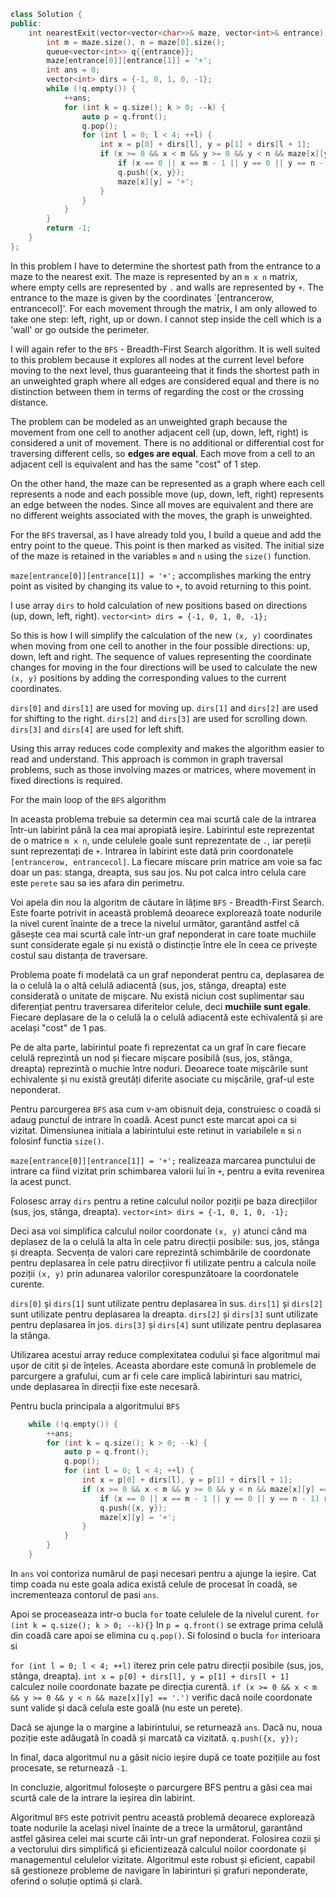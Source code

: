 ```cpp 
class Solution {
public:
    int nearestExit(vector<vector<char>>& maze, vector<int>& entrance) {
        int m = maze.size(), n = maze[0].size();
        queue<vector<int>> q{{entrance}};
        maze[entrance[0]][entrance[1]] = '+';
        int ans = 0;
        vector<int> dirs = {-1, 0, 1, 0, -1};
        while (!q.empty()) {
            ++ans;
            for (int k = q.size(); k > 0; --k) {
                auto p = q.front();
                q.pop();
                for (int l = 0; l < 4; ++l) {
                    int x = p[0] + dirs[l], y = p[1] + dirs[l + 1];
                    if (x >= 0 && x < m && y >= 0 && y < n && maze[x][y] == '.') {
                        if (x == 0 || x == m - 1 || y == 0 || y == n - 1) return ans;
                        q.push({x, y});
                        maze[x][y] = '+';
                    }
                }
            }
        }
        return -1;
    }
};

```

In this problem I have to determine the shortest path from the entrance to a maze to the nearest exit.
The maze is represented by an `m x n` matrix, where empty cells are represented by `.` and walls are represented by `+`.
The entrance to the maze is given by the coordinates `[entrancerow, entrancecol]'.
For each movement through the matrix, I am only allowed to take one step: left, right, up or down. I cannot step inside the cell which is a 'wall' or go outside the perimeter.

I will again refer to the `BFS` - Breadth-First Search algorithm. It is well suited to this problem because it explores all nodes at the current level before moving to the next level, thus guaranteeing that it finds the shortest path in an unweighted graph where all edges are considered equal and there is no distinction between them in terms of regarding the cost or the crossing distance.

The problem can be modeled as an unweighted graph because the movement from one cell to another adjacent cell (up, down, left, right) is considered a unit of movement. There is no additional or differential cost for traversing different cells, so **edges are equal**.
Each move from a cell to an adjacent cell is equivalent and has the same "cost" of 1 step.

On the other hand, the maze can be represented as a graph where each cell represents a node and each possible move (up, down, left, right) represents an edge between the nodes.
Since all moves are equivalent and there are no different weights associated with the moves, the graph is unweighted.

For the `BFS` traversal, as I have already told you, I build a queue and add the entry point to the queue. This point is then marked as visited.
The initial size of the maze is retained in the variables `m` and `n` using the `size()` function.

`maze[entrance[0]][entrance[1]] = '+';` accomplishes marking the entry point as visited by changing its value to `+`, to avoid returning to this point.

I use array `dirs` to hold calculation of new positions based on directions (up, down, left, right).
`vector<int> dirs = {-1, 0, 1, 0, -1};`

So this is how I will simplify the calculation of the new `(x, y)` coordinates when moving from one cell to another in the four possible directions: up, down, left and right. The sequence of values ​​representing the coordinate changes for moving in the four directions will be used to calculate the new `(x, y)` positions by adding the corresponding values ​​to the current coordinates.

`dirs[0]` and `dirs[1]` are used for moving up.
`dirs[1]` and `dirs[2]` are used for shifting to the right.
`dirs[2]` and `dirs[3]` are used for scrolling down.
`dirs[3]` and `dirs[4]` are used for left shift.

Using this array reduces code complexity and makes the algorithm easier to read and understand. This approach is common in graph traversal problems, such as those involving mazes or matrices, where movement in fixed directions is required.

For the main loop of the `BFS` algorithm






In aceasta problema trebuie sa determin cea mai scurtă cale de la intrarea într-un labirint până la cea mai apropiată ieșire. 
Labirintul este reprezentat de o matrice `m x n`, unde celulele goale sunt reprezentate de `.`, iar pereții sunt reprezentați de `+`.
Intrarea în labirint este dată prin coordonatele `[entrancerow, entrancecol]`.
La fiecare miscare prin matrice am voie sa fac doar un pas: stanga, dreapta, sus sau jos. Nu pot calca intro celula care este `perete` sau sa ies afara din perimetru.

Voi apela din nou la algoritm de căutare în lățime `BFS` - Breadth-First Search. Este foarte potrivit in această problemă deoarece explorează toate nodurile la nivel curent înainte de a trece la nivelul următor, garantând astfel că găsește cea mai scurtă cale într-un graf neponderat in care toate muchiile sunt considerate egale și nu există o distincție între ele în ceea ce privește costul sau distanța de traversare.

Problema poate fi modelată ca un graf neponderat pentru ca, deplasarea de la o celulă la o altă celulă adiacentă (sus, jos, stânga, dreapta) este considerată o unitate de mișcare. Nu există niciun cost suplimentar sau diferențiat pentru traversarea diferitelor celule, deci **muchiile sunt egale**.
Fiecare deplasare de la o celulă la o celulă adiacentă este echivalentă și are același "cost" de 1 pas.

Pe de alta parte, labirintul poate fi reprezentat ca un graf în care fiecare celulă reprezintă un nod și fiecare mișcare posibilă (sus, jos, stânga, dreapta) reprezintă o muchie între noduri.
Deoarece toate mișcările sunt echivalente și nu există greutăți diferite asociate cu mișcările, graf-ul este neponderat.


Pentru parcurgerea `BFS` asa cum v-am obisnuit deja, construiesc o coadă si adaug punctul de intrare în coadă. Acest punct este marcat apoi ca si vizitat.
Dimensiunea initiala a labirintului este retinut in variabilele `m` si `n` folosinf functia `size()`.

`maze[entrance[0]][entrance[1]] = '+';` realizeaza marcarea punctului de intrare ca fiind vizitat prin schimbarea valorii lui în `+`, pentru a evita revenirea la acest punct.

Folosesc array `dirs` pentru a retine calculul noilor poziții pe baza direcțiilor (sus, jos, stânga, dreapta).
`vector<int> dirs = {-1, 0, 1, 0, -1};`

Deci asa voi simplifica calculul noilor coordonate `(x, y)` atunci când ma deplasez de la o celulă la alta în cele patru direcții posibile: sus, jos, stânga și dreapta. Secvența de valori care reprezintă schimbările de coordonate pentru deplasarea în cele patru direcțiivor fi utilizate pentru a calcula noile poziții `(x, y)` prin adunarea valorilor corespunzătoare la coordonatele curente.

`dirs[0]` și `dirs[1]` sunt utilizate pentru deplasarea în sus.
`dirs[1]` și `dirs[2]` sunt utilizate pentru deplasarea la dreapta.
`dirs[2]` și `dirs[3]` sunt utilizate pentru deplasarea în jos.
`dirs[3]` și `dirs[4]` sunt utilizate pentru deplasarea la stânga.

Utilizarea acestui array reduce complexitatea codului și face algoritmul mai ușor de citit și de înțeles. Aceasta abordare este comună în problemele de parcurgere a grafului, cum ar fi cele care implică labirinturi sau matrici, unde deplasarea în direcții fixe este necesară.

Pentru bucla principala a algoritmului `BFS`
```cpp
    while (!q.empty()) {
        ++ans;
        for (int k = q.size(); k > 0; --k) {
            auto p = q.front();
            q.pop();
            for (int l = 0; l < 4; ++l) {
                int x = p[0] + dirs[l], y = p[1] + dirs[l + 1];
                if (x >= 0 && x < m && y >= 0 && y < n && maze[x][y] == '.') {
                    if (x == 0 || x == m - 1 || y == 0 || y == n - 1) return ans;
                    q.push({x, y});
                    maze[x][y] = '+';
                }
            }
        }
    }
```
In `ans` voi contoriza numărul de pași necesari pentru a ajunge la ieșire.
Cat timp coada nu este goala adica există celule de procesat în coadă, se incrementeaza contorul de pasi `ans`.

Apoi se proceaseaza intr-o bucla `for` toate celulele de la nivelul curent. `for (int k = q.size(); k > 0; --k){}` 
In `p = q.front()` se extrage prima celulă din coadă care apoi se elimina cu `q.pop()`.
Si folosind o bucla `for` interioara si

`for (int l = 0; l < 4; ++l)` iterez prin cele patru direcții posibile (sus, jos, stânga, dreapta).
`int x = p[0] + dirs[l], y = p[1] + dirs[l + 1]` calculez noile coordonate bazate pe direcția curentă.
`if (x >= 0 && x < m && y >= 0 && y < n && maze[x][y] == '.')` verific dacă noile coordonate sunt valide și dacă celula este goală (nu este un perete).

Dacă se ajunge la o margine a labirintului, se returnează `ans`.
Dacă nu, noua poziție este adăugată în coadă și marcată ca vizitată. `q.push({x, y});`

In final, daca algoritmul nu a găsit nicio ieșire după ce toate pozițiile au fost procesate, se returnează `-1`.

In concluzie, algoritmul folosește o parcurgere BFS pentru a găsi cea mai scurtă cale de la intrare la ieșirea din labirint. 

Algoritmul `BFS` este potrivit pentru această problemă deoarece explorează toate nodurile la același nivel înainte de a trece la următorul, garantând astfel găsirea celei mai scurte căi într-un graf neponderat. Folosirea cozii și a vectorului dirs simplifică și eficientizează calculul noilor coordonate și managementul celulelor vizitate. Algoritmul este robust și eficient, capabil să gestioneze probleme de navigare în labirinturi și grafuri neponderate, oferind o soluție optimă și clară.






